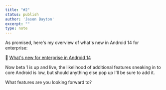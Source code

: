 ```yaml
---
title: "#2"
status: publish
author: 'Jason Bayton'
excerpt: ""
type: note
---
```

As promised, here's my overview of what's new in Android 14 for enterprise:

🔗 [What's new for enterprise in Android 14](/blog/2023/04/android-enterprise-in-android-14/)

Now beta 1 is up and live, the likelihood of additional features sneaking in to core Android is low, but should anything else pop up I'll be sure to add it. 

What features are you looking forward to?